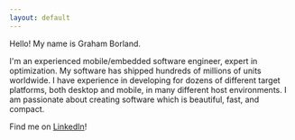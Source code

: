 ```yaml
---
layout: default
---
```


Hello! My name is Graham Borland.

I'm an experienced mobile/embedded software engineer, expert in optimization. My software has shipped hundreds of millions of units worldwide. I have experience in developing for dozens of different target platforms, both desktop and mobile, in many different host environments. I am passionate about creating software which is beautiful, fast, and compact.

Find me on [LinkedIn](https://www.linkedin.com/in/graham-borland-1b680a3/)!


<!-- ![Android](android_robot.png) -->

